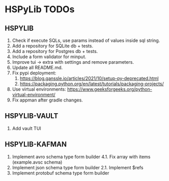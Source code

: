 # HSPyLib TODOs

## HSPYLIB

1. Check if execute SQLs, use params instead of values inside sql string.
2. Add a repository for SQLite db + tests.
3. Add a repository for Postgres db + tests.
4. Include a form validator for minput.
5. Improve tui -> extra with settings and remove parameters.
6. Update all README.md.
7. Fix pypi deployment:
   1. https://blog.ganssle.io/articles/2021/10/setup-py-deprecated.html
   2. https://packaging.python.org/en/latest/tutorials/packaging-projects/
8. Use virtual environments: https://www.geeksforgeeks.org/python-virtual-environment/
9. Fix appman after gradle changes.

## HSPYLIB-VAULT

1. Add vault TUI

## HSPYLIB-KAFMAN

1. Implement avro schema type form builder
   4.1. Fix array with items (example.avsc schema)
2. Implement json schema type form builder
   2.1. Implement $refs
2. Implement protobuf schema type form builder
